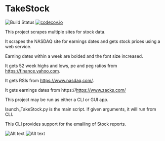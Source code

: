 # TakeStock
![Build Status](https://travis-ci.org/sgerhardt/TakeStock.svg?branch=master)
[![codecov.io](https://codecov.io/github/sgerhardt/TakeStock/coverage.svg?branch=master)](httpss://codecov.io/github/sgerhardt/TakeStock?branch=master)

This project scrapes multiple sites for stock data.

It scrapes the NASDAQ site for earnings dates and gets stock prices using a web service.

Earning dates within a week are bolded and the font size increased. 

It gets 52 week highs and lows, pe and peg ratios from https://finance.yahoo.com.

It gets RSIs from https://www.nasdaq.com/.

It gets earnings dates from https://https://www.zacks.com/

This project may be run as either a CLI or GUI app.

launch_TakeStock.py is the main script. If given arguments, it will run from CLI.

This CLI provides support for the emailing of Stock reports.

![Alt text](/screenshot_gui.png?raw=true "TakeStock in GUI action")
![Alt text](/screenshot.png?raw=true "TakeStock in CLI action")
